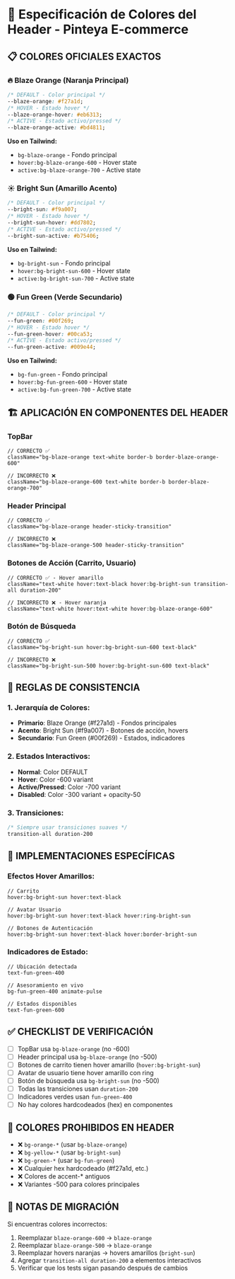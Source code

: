 # 🎨 Especificación de Colores del Header - Pinteya E-commerce

## 📋 **COLORES OFICIALES EXACTOS**

### 🔥 **Blaze Orange (Naranja Principal)**
```css
/* DEFAULT - Color principal */
--blaze-orange: #f27a1d;
/* HOVER - Estado hover */
--blaze-orange-hover: #eb6313;
/* ACTIVE - Estado activo/pressed */
--blaze-orange-active: #bd4811;
```

**Uso en Tailwind:**
- `bg-blaze-orange` - Fondo principal
- `hover:bg-blaze-orange-600` - Hover state
- `active:bg-blaze-orange-700` - Active state

### ☀️ **Bright Sun (Amarillo Acento)**
```css
/* DEFAULT - Color principal */
--bright-sun: #f9a007;
/* HOVER - Estado hover */
--bright-sun-hover: #dd7802;
/* ACTIVE - Estado activo/pressed */
--bright-sun-active: #b75406;
```

**Uso en Tailwind:**
- `bg-bright-sun` - Fondo principal
- `hover:bg-bright-sun-600` - Hover state
- `active:bg-bright-sun-700` - Active state

### 🟢 **Fun Green (Verde Secundario)**
```css
/* DEFAULT - Color principal */
--fun-green: #00f269;
/* HOVER - Estado hover */
--fun-green-hover: #00ca53;
/* ACTIVE - Estado activo/pressed */
--fun-green-active: #009e44;
```

**Uso en Tailwind:**
- `bg-fun-green` - Fondo principal
- `hover:bg-fun-green-600` - Hover state
- `active:bg-fun-green-700` - Active state

## 🏗️ **APLICACIÓN EN COMPONENTES DEL HEADER**

### **TopBar**
```tsx
// CORRECTO ✅
className="bg-blaze-orange text-white border-b border-blaze-orange-600"

// INCORRECTO ❌
className="bg-blaze-orange-600 text-white border-b border-blaze-orange-700"
```

### **Header Principal**
```tsx
// CORRECTO ✅
className="bg-blaze-orange header-sticky-transition"

// INCORRECTO ❌
className="bg-blaze-orange-500 header-sticky-transition"
```

### **Botones de Acción (Carrito, Usuario)**
```tsx
// CORRECTO ✅ - Hover amarillo
className="text-white hover:text-black hover:bg-bright-sun transition-all duration-200"

// INCORRECTO ❌ - Hover naranja
className="text-white hover:text-white hover:bg-blaze-orange-600"
```

### **Botón de Búsqueda**
```tsx
// CORRECTO ✅
className="bg-bright-sun hover:bg-bright-sun-600 text-black"

// INCORRECTO ❌
className="bg-bright-sun-500 hover:bg-bright-sun-600 text-black"
```

## 🎯 **REGLAS DE CONSISTENCIA**

### **1. Jerarquía de Colores:**
- **Primario**: Blaze Orange (#f27a1d) - Fondos principales
- **Acento**: Bright Sun (#f9a007) - Botones de acción, hovers
- **Secundario**: Fun Green (#00f269) - Estados, indicadores

### **2. Estados Interactivos:**
- **Normal**: Color DEFAULT
- **Hover**: Color -600 variant
- **Active/Pressed**: Color -700 variant
- **Disabled**: Color -300 variant + opacity-50

### **3. Transiciones:**
```css
/* Siempre usar transiciones suaves */
transition-all duration-200
```

## 🔧 **IMPLEMENTACIONES ESPECÍFICAS**

### **Efectos Hover Amarillos:**
```tsx
// Carrito
hover:bg-bright-sun hover:text-black

// Avatar Usuario
hover:bg-bright-sun hover:text-black hover:ring-bright-sun

// Botones de Autenticación
hover:bg-bright-sun hover:text-black hover:border-bright-sun
```

### **Indicadores de Estado:**
```tsx
// Ubicación detectada
text-fun-green-400

// Asesoramiento en vivo
bg-fun-green-400 animate-pulse

// Estados disponibles
text-fun-green-600
```

## ✅ **CHECKLIST DE VERIFICACIÓN**

- [ ] TopBar usa `bg-blaze-orange` (no -600)
- [ ] Header principal usa `bg-blaze-orange` (no -500)
- [ ] Botones de carrito tienen hover amarillo (`hover:bg-bright-sun`)
- [ ] Avatar de usuario tiene hover amarillo con ring
- [ ] Botón de búsqueda usa `bg-bright-sun` (no -500)
- [ ] Todas las transiciones usan `duration-200`
- [ ] Indicadores verdes usan `fun-green-400`
- [ ] No hay colores hardcodeados (hex) en componentes

## 🚫 **COLORES PROHIBIDOS EN HEADER**

- ❌ `bg-orange-*` (usar `bg-blaze-orange`)
- ❌ `bg-yellow-*` (usar `bg-bright-sun`)
- ❌ `bg-green-*` (usar `bg-fun-green`)
- ❌ Cualquier hex hardcodeado (#f27a1d, etc.)
- ❌ Colores de accent-* antiguos
- ❌ Variantes -500 para colores principales

## 📝 **NOTAS DE MIGRACIÓN**

Si encuentras colores incorrectos:
1. Reemplazar `blaze-orange-600` → `blaze-orange`
2. Reemplazar `blaze-orange-500` → `blaze-orange`
3. Reemplazar hovers naranjas → hovers amarillos (`bright-sun`)
4. Agregar `transition-all duration-200` a elementos interactivos
5. Verificar que los tests sigan pasando después de cambios
